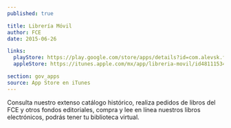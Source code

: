 ```yaml
---
published: true

title: Librería Móvil
author: FCE
date: 2015-06-26

links:
  playStore: https://play.google.com/store/apps/details?id=com.alevsk.fondodecultura
  appleStore: https://itunes.apple.com/mx/app/libreria-movil/id481115341?mt=8

section: gov_apps
source: App Store en iTunes
---
```


Consulta nuestro extenso catálogo histórico, realiza pedidos de libros del FCE y otros fondos editoriales, compra y lee en línea nuestros libros electrónicos, podrás tener tu biblioteca virtual.
